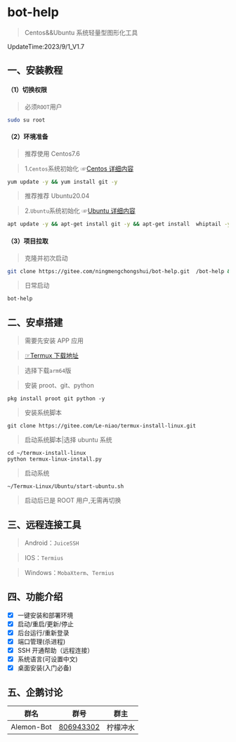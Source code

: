 # bot-help

> Centos&&Ubuntu 系统轻量型图形化工具

UpdateTime:2023/9/1_V1.7

## 一、安装教程

#### （1）切换权限

> 必须`ROOT`用户

```sh
sudo su root
```

#### （2）环境准备

> 推荐使用 Centos7.6

> 1.`Centos`系统初始化 ☞[Centos 详细内容](./centos/README.md)

```sh
yum update -y && yum install git -y
```

> 推荐推荐 Ubuntu20.04

> 2.`Ubuntu`系统初始化 ☞[Ubuntu 详细内容](./ubuntu/README.md)

```sh
apt update -y && apt-get install git -y && apt-get install  whiptail -y
```

#### （3）项目拉取

> 克隆并初次启动

```sh
git clone https://gitee.com/ningmengchongshui/bot-help.git  /bot-help && chmod +x /bot-help/*/*.sh  && sh /bot-help/install.sh
```

> 日常启动

```sh
bot-help
```

## 二、安卓搭建

> 需要先安装 APP 应用

> [☞Termux 下载地址](https://github.com/termux/termux-app/releases)

> 选择下载`arm64`版

> 安装 proot、git、python

```shell
pkg install proot git python -y
```

> 安装系统脚本

```shell
git clone https://gitee.com/Le-niao/termux-install-linux.git
```

> 启动系统脚本|选择 ubuntu 系统

```shell
cd ~/termux-install-linux
python termux-linux-install.py
```

> 启动系统

```shell
~/Termux-Linux/Ubuntu/start-ubuntu.sh
```

> 启动后已是 ROOT 用户,无需再切换

## 三、远程连接工具

> Android：`JuiceSSH`

> IOS：`Termius`

> Windows：`MobaXterm`、`Termius`

## 四、功能介绍

- [x] 一键安装和部署环境
- [x] 启动/重启/更新/停止
- [x] 后台运行/重新登录
- [x] 端口管理(杀进程)
- [x] SSH 开通帮助（远程连接）
- [x] 系统语言(可设置中文)
- [x] 桌面安装(入门必备)

## 五、企鹅讨论

|    群名    |                        群号                         |   群主   |
| :--------: | :-------------------------------------------------: | :------: |
| Alemon-Bot | [806943302](https://jq.qq.com/?_wv=1027&k=AZ3Iigpq) | 柠檬冲水 |
